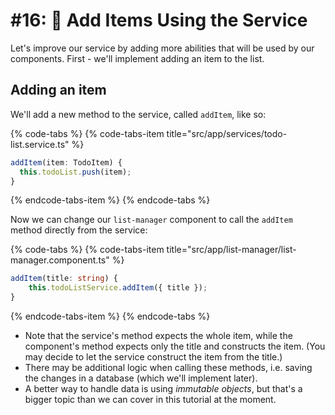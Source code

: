 # \#16: 🎁 Add Items Using the Service

Let's improve our service by adding more abilities that will be used by our components. First - we'll implement adding an item to the list.

## Adding an item

We'll add a new method to the service, called `addItem`, like so:

{% code-tabs %}
{% code-tabs-item title="src/app/services/todo-list.service.ts" %}
```typescript
addItem(item: TodoItem) { 
  this.todoList.push(item);
}
```
{% endcode-tabs-item %}
{% endcode-tabs %}

Now we can change our `list-manager` component to call the `addItem` method directly from the service:

{% code-tabs %}
{% code-tabs-item title="src/app/list-manager/list-manager.component.ts" %}
```typescript
addItem(title: string) {
    this.todoListService.addItem({ title });
}
```
{% endcode-tabs-item %}
{% endcode-tabs %}

* Note that the service's method expects the whole item, while the component's method expects only the title and constructs the item. \(You may decide to let the service construct the item from the title.\)
* There may be additional logic when calling these methods, i.e. saving the changes in a database \(which we'll implement later\).
* A better way to handle data is using _immutable objects_, but that's a bigger topic than we can cover in this tutorial at the moment.

